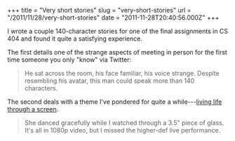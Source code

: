 +++
title = "Very short stories"
slug = "very-short-stories"
url = "/2011/11/28/very-short-stories"
date = "2011-11-28T20:40:56.000Z"
+++

I wrote a couple 140-character stories for one of the final assignments in CS 404 and found it quite a satisfying experience.

The first details one of the strange aspects of meeting in person for the first time someone you only "know" via Twitter:

<blockquote>He sat across the room, his face familiar, his voice strange. Despite resembling his avatar, this man could speak more than 140 characters.</blockquote>

The second deals with a theme I've pondered for quite a while---<a href="http://tweetagewasteland.com/2011/08/does-the-internet-make-you-more-connected/">living life through a screen</a>.

<blockquote>She danced gracefully while I watched through a 3.5" piece of glass. It's all in 1080p video, but I missed the higher-def live performance.</blockquote>
